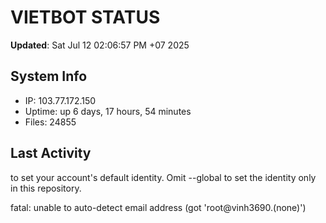 # VIETBOT STATUS
**Updated**: Sat Jul 12 02:06:57 PM +07 2025

## System Info
- IP: 103.77.172.150
- Uptime: up 6 days, 17 hours, 54 minutes
- Files: 24855

## Last Activity

to set your account's default identity.
Omit --global to set the identity only in this repository.

fatal: unable to auto-detect email address (got 'root@vinh3690.(none)')
